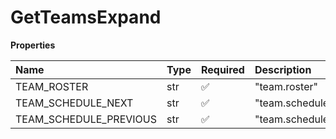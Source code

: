 # GetTeamsExpand

**Properties**

| Name                   | Type | Required | Description              |
| :--------------------- | :--- | :------- | :----------------------- |
| TEAM_ROSTER            | str  | ✅       | "team.roster"            |
| TEAM_SCHEDULE_NEXT     | str  | ✅       | "team.schedule.next"     |
| TEAM_SCHEDULE_PREVIOUS | str  | ✅       | "team.schedule.previous" |

<!-- This file was generated by liblab | https://liblab.com/ -->
